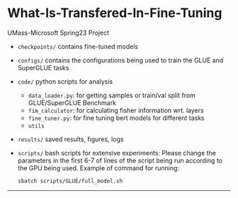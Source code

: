 # What-Is-Transfered-In-Fine-Tuning
UMass-Microsoft Spring23 Project

- `checkpoints/` contains fine-tuned models

- `configs/` contains the configurations being used to train the GLUE and SuperGLUE tasks

- `code/` python scripts for analysis 
  - `data_loader.py`: for getting samples or train/val split from GLUE/SuperGLUE Benchmark 
  - `fim_calculator`: for calculating fisher information wrt. layers
  - `fine_tuner.py`: for fine tuning bert models for different tasks
  - `utils`

- `results/` saved results, figures, logs

- `scripts/` bash scripts for extensive experiments: Please change the parameters in the first 6-7 of lines of the script being run according to the GPU being used. Example of command for running: 

      sbatch scripts/GLUE/full_model.sh
---